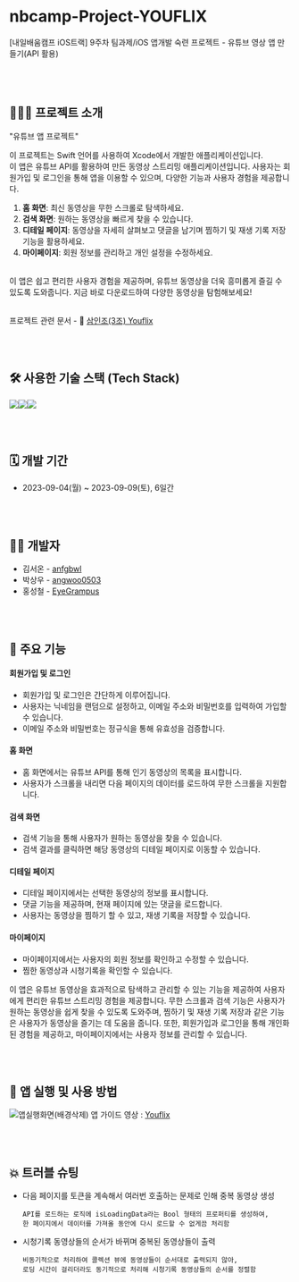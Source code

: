 # nbcamp-Project-YOUFLIX
[내일배움캠프 iOS트랙] 9주차 팀과제/iOS 앱개발 숙련 프로젝트 - 유튜브 영상 앱 만들기(API 활용)
<br><br><br><br>

## 🧑🏻‍💻 프로젝트 소개
"유튜브 앱 프로젝트"<p> 
이 프로젝트는 Swift 언어를 사용하여 Xcode에서 개발한 애플리케이션입니다. <br>
이 앱은 유튜브 API를 활용하여 만든 동영상 스트리밍 애플리케이션입니다. 사용자는 회원가입 및 로그인을 통해 앱을 이용할 수 있으며, 다양한 기능과 사용자 경험을 제공합니다.
1. **홈 화면**: 최신 동영상을 무한 스크롤로 탐색하세요.
2. **검색 화면**: 원하는 동영상을 빠르게 찾을 수 있습니다.
3. **디테일 페이지**: 동영상을 자세히 살펴보고 댓글을 남기며 찜하기 및 재생 기록 저장 기능을 활용하세요.
4. **마이페이지**: 회원 정보를 관리하고 개인 설정을 수정하세요.
<br>
이 앱은 쉽고 편리한 사용자 경험을 제공하며, 유튜브 동영상을 더욱 흥미롭게 즐길 수 있도록 도와줍니다. 지금 바로 다운로드하여 다양한 동영상을 탐험해보세요! <br><br>

프로젝트 관련 문서 - 🔗 [삼인조(3조) Youflix](https://drive.google.com/drive/folders/1tba-H_tzJ2IRxSwA80xvuqwvpv78s8i0?usp=sharing)

<br><br>

## 🛠️ 사용한 기술 스택 (Tech Stack)
<img src="https://img.shields.io/badge/Swift-F05138?style=for-the-badge&logo=Swift&logoColor=white"><img src="https://img.shields.io/badge/GitHub-181717?style=for-the-badge&logo=github&logoColor=white"><img src="https://img.shields.io/badge/Slack-4A154B?style=for-the-badge&logo=slack&logoColor=white">

<br><br>

## 🗓️ 개발 기간
* 2023-09-04(월) ~ 2023-09-09(토), 6일간

<br><br>

## 💁🏻 개발자
- 김서온 - [anfgbwl](https://github.com/anfgbwl)
- 박상우 - [angwoo0503](https://github.com/angwoo0503)
- 홍성철 - [EyeGrampus](https://github.com/EyeGrampus)

<br><br>

## 📌 주요 기능
#### 회원가입 및 로그인
- 회원가입 및 로그인은 간단하게 이루어집니다.
- 사용자는 닉네임을 랜덤으로 설정하고, 이메일 주소와 비밀번호를 입력하여 가입할 수 있습니다.
- 이메일 주소와 비밀번호는 정규식을 통해 유효성을 검증합니다.
#### 홈 화면
- 홈 화면에서는 유튜브 API를 통해 인기 동영상의 목록을 표시합니다.
- 사용자가 스크롤을 내리면 다음 페이지의 데이터를 로드하여 무한 스크롤을 지원합니다.
#### 검색 화면
- 검색 기능을 통해 사용자가 원하는 동영상을 찾을 수 있습니다.
- 검색 결과를 클릭하면 해당 동영상의 디테일 페이지로 이동할 수 있습니다.
#### 디테일 페이지
- 디테일 페이지에서는 선택한 동영상의 정보를 표시합니다.
- 댓글 기능을 제공하며, 현재 페이지에 있는 댓글을 로드합니다.
- 사용자는 동영상을 찜하기 할 수 있고, 재생 기록을 저장할 수 있습니다.
#### 마이페이지
- 마이페이지에서는 사용자의 회원 정보를 확인하고 수정할 수 있습니다.
- 찜한 동영상과 시청기록을 확인할 수 있습니다.


이 앱은 유튜브 동영상을 효과적으로 탐색하고 관리할 수 있는 기능을 제공하여 사용자에게 편리한 유튜브 스트리밍 경험을 제공합니다.
무한 스크롤과 검색 기능은 사용자가 원하는 동영상을 쉽게 찾을 수 있도록 도와주며, 찜하기 및 재생 기록 저장과 같은 기능은 사용자가 동영상을 즐기는 데 도움을 줍니다.
또한, 회원가입과 로그인을 통해 개인화된 경험을 제공하고, 마이페이지에서는 사용자 정보를 관리할 수 있습니다.


<br><br>

## 🧐 앱 실행 및 사용 방법
![‎앱실행화면(배경삭제)](https://github.com/anfgbwl/Youfilx/assets/53863005/27742e75-2779-4bb6-ba2a-b9c2677d8b93)
앱 가이드 영상 : [Youflix](https://youtu.be/P0AlOSLLunY?si=iL6gG3_x-RkYXGOg)


<br><br>


## 💥 트러블 슈팅
- 다음 페이지를 토큰을 계속해서 여러번  호출하는 문제로 인해 중복 동영상 생성
  ```
  API를 로드하는 로직에 isLoadingData라는 Bool 형태의 프로퍼티를 생성하여,
  한 페이지에서 데이터를 가져올 동안에 다시 로드할 수 없게끔 처리함
  ```
- 시청기록 동영상들의 순서가 바뀌며 중복된 동영상들이 출력
  ```
  비동기적으로 처리하여 콜렉션 뷰에 동영상들이 순서대로 출력되지 않아,
  로딩 시간이 걸리더라도 동기적으로 처리해 시청기록 동영상들의 순서를 정렬함
  ```
